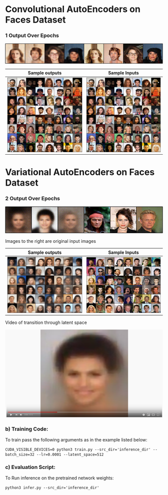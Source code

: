 # Convolutional AutoEncoders on Faces Dataset

### 1 Output Over Epochs

![alt-text](https://github.com/rodri651/VAE_CAE-Faces-dataset/blob/master/imgs/cae.gif)

Sample outputs             |  Sample Inputs
:-------------------------:|:-------------------------:
![](https://github.com/rodri651/VAE_CAE-Faces-dataset/blob/master/imgs/cae_recon.png)  |  ![](https://github.com/rodri651/VAE_CAE-Faces-dataset/blob/master/imgs/cae_orig.png)

# Variational AutoEncoders on Faces Dataset

### 2 Output Over Epochs
 
![alt-text](https://github.com/rodri651/VAE_CAE-Faces-dataset/blob/master/imgs/over_epochs.gif)

Images to the right are original input images

Sample outputs             |  Sample Inputs
:-------------------------:|:-------------------------:
![](https://github.com/rodri651/VAE_CAE-Faces-dataset/blob/master/imgs/reconstruction_latent.png)  |  ![](https://github.com/rodri651/VAE_CAE-Faces-dataset/blob/master/imgs/orig.png)

Video of transition through latent space

[![Watch the video](https://github.com/rodri651/VAE_CAE-Faces-dataset/blob/master/imgs/video.png)](https://www.youtube.com/watch?v=bi7pYHPFXa8)

### b) **Training Code:** 
To train pass the following arguments as in the example listed below:
```
CUDA_VISIBLE_DEVICES=0 python3 train.py --src_dir='inference_dir' --batch_size=32 --lr=0.0001 --latent_space=512
```

### c) **Evaluation Script:**
To Run inference on the pretrained network weights:
```
python3 infer.py --src_dir='inference_dir'
```

